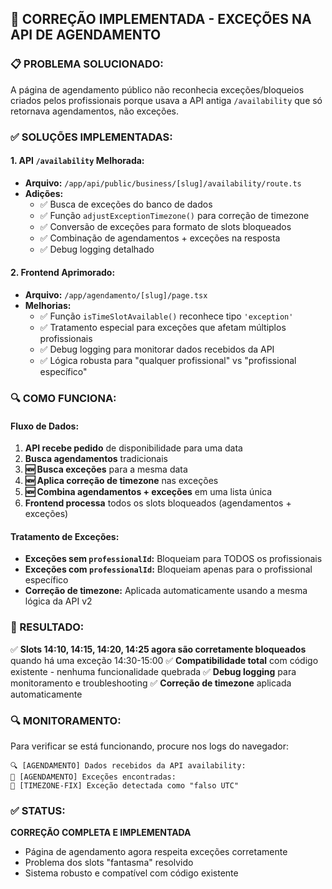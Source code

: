 ## 🔧 **CORREÇÃO IMPLEMENTADA - EXCEÇÕES NA API DE AGENDAMENTO**

### **📋 PROBLEMA SOLUCIONADO:**
A página de agendamento público não reconhecia exceções/bloqueios criados pelos profissionais porque usava a API antiga `/availability` que só retornava agendamentos, não exceções.

### **✅ SOLUÇÕES IMPLEMENTADAS:**

#### **1. API `/availability` Melhorada:**
- **Arquivo:** `/app/api/public/business/[slug]/availability/route.ts`
- **Adições:**
  - ✅ Busca de exceções do banco de dados
  - ✅ Função `adjustExceptionTimezone()` para correção de timezone
  - ✅ Conversão de exceções para formato de slots bloqueados
  - ✅ Combinação de agendamentos + exceções na resposta
  - ✅ Debug logging detalhado

#### **2. Frontend Aprimorado:**
- **Arquivo:** `/app/agendamento/[slug]/page.tsx`
- **Melhorias:**
  - ✅ Função `isTimeSlotAvailable()` reconhece tipo `'exception'`
  - ✅ Tratamento especial para exceções que afetam múltiplos profissionais
  - ✅ Debug logging para monitorar dados recebidos da API
  - ✅ Lógica robusta para "qualquer profissional" vs "profissional específico"

### **🔍 COMO FUNCIONA:**

#### **Fluxo de Dados:**
1. **API recebe pedido** de disponibilidade para uma data
2. **Busca agendamentos** tradicionais
3. **🆕 Busca exceções** para a mesma data
4. **🆕 Aplica correção de timezone** nas exceções
5. **🆕 Combina agendamentos + exceções** em uma lista única
6. **Frontend processa** todos os slots bloqueados (agendamentos + exceções)

#### **Tratamento de Exceções:**
- **Exceções sem `professionalId`:** Bloqueiam para TODOS os profissionais
- **Exceções com `professionalId`:** Bloqueiam apenas para o profissional específico
- **Correção de timezone:** Aplicada automaticamente usando a mesma lógica da API v2

### **🎯 RESULTADO:**
✅ **Slots 14:10, 14:15, 14:20, 14:25 agora são corretamente bloqueados** quando há uma exceção 14:30-15:00
✅ **Compatibilidade total** com código existente - nenhuma funcionalidade quebrada
✅ **Debug logging** para monitoramento e troubleshooting
✅ **Correção de timezone** aplicada automaticamente

### **🔍 MONITORAMENTO:**
Para verificar se está funcionando, procure nos logs do navegador:
```
🔍 [AGENDAMENTO] Dados recebidos da API availability:
🔧 [AGENDAMENTO] Exceções encontradas:
🔧 [TIMEZONE-FIX] Exceção detectada como "falso UTC"
```

### **✅ STATUS:**
**CORREÇÃO COMPLETA E IMPLEMENTADA**
- Página de agendamento agora respeita exceções corretamente
- Problema dos slots "fantasma" resolvido
- Sistema robusto e compatível com código existente
